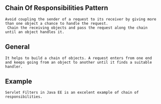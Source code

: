 ## Chain Of Responsibilities Pattern
    Avoid coupling the sender of a request to its receiver by giving more than one object a chance to handle the request.
     Chain the receiving objects and pass the request along the chain until an object handles it.
     
## General
    It helps to build a chain of objects. A request enters from one end and keeps going from an object to another until it finds a suitable handler.
       
## Example
    Servlet Filters in Java EE is an excelent example of chain of responsibilities.
